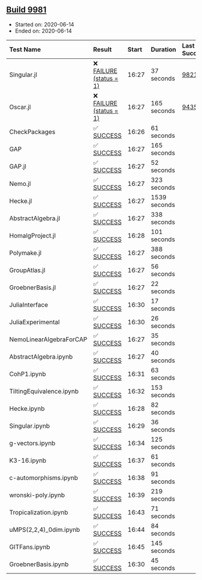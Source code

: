 ## [Build 9981](https://oscarci.mathematik.uni-kl.de/job/oscar/9981/)

* Started on: 2020-06-14
* Ended on: 2020-06-14

| Test Name    | Result | Start | Duration | Last Success | First Failure |
|:-------------|:-------|:------|:---------|:-------------|:--------------|
| Singular.jl | ❌ [FAILURE (status = 1)](https://oscarci.mathematik.uni-kl.de/job/oscar/9981/artifact/logs/build-9981/Singular.jl.log) | 16:27 | 37 seconds | [9821](https://oscarci.mathematik.uni-kl.de/job/oscar/9821/) | [9822](https://oscarci.mathematik.uni-kl.de/job/oscar/9822/) |
| Oscar.jl | ❌ [FAILURE (status = 1)](https://oscarci.mathematik.uni-kl.de/job/oscar/9981/artifact/logs/build-9981/Oscar.jl.log) | 16:27 | 165 seconds | [9435](https://oscarci.mathematik.uni-kl.de/job/oscar/9435/) | [9436](https://oscarci.mathematik.uni-kl.de/job/oscar/9436/) |
| CheckPackages | ✅ [SUCCESS](https://oscarci.mathematik.uni-kl.de/job/oscar/9981/artifact/logs/build-9981/CheckPackages.log) | 16:26 | 61 seconds |  |  |
| GAP | ✅ [SUCCESS](https://oscarci.mathematik.uni-kl.de/job/oscar/9981/artifact/logs/build-9981/GAP.log) | 16:27 | 165 seconds |  |  |
| GAP.jl | ✅ [SUCCESS](https://oscarci.mathematik.uni-kl.de/job/oscar/9981/artifact/logs/build-9981/GAP.jl.log) | 16:27 | 52 seconds |  |  |
| Nemo.jl | ✅ [SUCCESS](https://oscarci.mathematik.uni-kl.de/job/oscar/9981/artifact/logs/build-9981/Nemo.jl.log) | 16:27 | 323 seconds |  |  |
| Hecke.jl | ✅ [SUCCESS](https://oscarci.mathematik.uni-kl.de/job/oscar/9981/artifact/logs/build-9981/Hecke.jl.log) | 16:27 | 1539 seconds |  |  |
| AbstractAlgebra.jl | ✅ [SUCCESS](https://oscarci.mathematik.uni-kl.de/job/oscar/9981/artifact/logs/build-9981/AbstractAlgebra.jl.log) | 16:27 | 338 seconds |  |  |
| HomalgProject.jl | ✅ [SUCCESS](https://oscarci.mathematik.uni-kl.de/job/oscar/9981/artifact/logs/build-9981/HomalgProject.jl.log) | 16:28 | 101 seconds |  |  |
| Polymake.jl | ✅ [SUCCESS](https://oscarci.mathematik.uni-kl.de/job/oscar/9981/artifact/logs/build-9981/Polymake.jl.log) | 16:27 | 388 seconds |  |  |
| GroupAtlas.jl | ✅ [SUCCESS](https://oscarci.mathematik.uni-kl.de/job/oscar/9981/artifact/logs/build-9981/GroupAtlas.jl.log) | 16:27 | 56 seconds |  |  |
| GroebnerBasis.jl | ✅ [SUCCESS](https://oscarci.mathematik.uni-kl.de/job/oscar/9981/artifact/logs/build-9981/GroebnerBasis.jl.log) | 16:27 | 22 seconds |  |  |
| JuliaInterface | ✅ [SUCCESS](https://oscarci.mathematik.uni-kl.de/job/oscar/9981/artifact/logs/build-9981/JuliaInterface.log) | 16:30 | 17 seconds |  |  |
| JuliaExperimental | ✅ [SUCCESS](https://oscarci.mathematik.uni-kl.de/job/oscar/9981/artifact/logs/build-9981/JuliaExperimental.log) | 16:30 | 26 seconds |  |  |
| NemoLinearAlgebraForCAP | ✅ [SUCCESS](https://oscarci.mathematik.uni-kl.de/job/oscar/9981/artifact/logs/build-9981/NemoLinearAlgebraForCAP.log) | 16:27 | 35 seconds |  |  |
| AbstractAlgebra.ipynb | ✅ [SUCCESS](https://oscarci.mathematik.uni-kl.de/job/oscar/9981/artifact/logs/build-9981/AbstractAlgebra.ipynb.log) | 16:27 | 40 seconds |  |  |
| CohP1.ipynb | ✅ [SUCCESS](https://oscarci.mathematik.uni-kl.de/job/oscar/9981/artifact/logs/build-9981/CohP1.ipynb.log) | 16:31 | 63 seconds |  |  |
| TiltingEquivalence.ipynb | ✅ [SUCCESS](https://oscarci.mathematik.uni-kl.de/job/oscar/9981/artifact/logs/build-9981/TiltingEquivalence.ipynb.log) | 16:32 | 153 seconds |  |  |
| Hecke.ipynb | ✅ [SUCCESS](https://oscarci.mathematik.uni-kl.de/job/oscar/9981/artifact/logs/build-9981/Hecke.ipynb.log) | 16:28 | 82 seconds |  |  |
| Singular.ipynb | ✅ [SUCCESS](https://oscarci.mathematik.uni-kl.de/job/oscar/9981/artifact/logs/build-9981/Singular.ipynb.log) | 16:29 | 36 seconds |  |  |
| g-vectors.ipynb | ✅ [SUCCESS](https://oscarci.mathematik.uni-kl.de/job/oscar/9981/artifact/logs/build-9981/g-vectors.ipynb.log) | 16:34 | 125 seconds |  |  |
| K3-16.ipynb | ✅ [SUCCESS](https://oscarci.mathematik.uni-kl.de/job/oscar/9981/artifact/logs/build-9981/K3-16.ipynb.log) | 16:37 | 61 seconds |  |  |
| c-automorphisms.ipynb | ✅ [SUCCESS](https://oscarci.mathematik.uni-kl.de/job/oscar/9981/artifact/logs/build-9981/c-automorphisms.ipynb.log) | 16:38 | 91 seconds |  |  |
| wronski-poly.ipynb | ✅ [SUCCESS](https://oscarci.mathematik.uni-kl.de/job/oscar/9981/artifact/logs/build-9981/wronski-poly.ipynb.log) | 16:39 | 219 seconds |  |  |
| Tropicalization.ipynb | ✅ [SUCCESS](https://oscarci.mathematik.uni-kl.de/job/oscar/9981/artifact/logs/build-9981/Tropicalization.ipynb.log) | 16:43 | 71 seconds |  |  |
| uMPS(2,2,4)_0dim.ipynb | ✅ [SUCCESS](https://oscarci.mathematik.uni-kl.de/job/oscar/9981/artifact/logs/build-9981/uMPS-2-2-4-_0dim.ipynb.log) | 16:44 | 84 seconds |  |  |
| GITFans.ipynb | ✅ [SUCCESS](https://oscarci.mathematik.uni-kl.de/job/oscar/9981/artifact/logs/build-9981/GITFans.ipynb.log) | 16:45 | 145 seconds |  |  |
| GroebnerBasis.ipynb | ✅ [SUCCESS](https://oscarci.mathematik.uni-kl.de/job/oscar/9981/artifact/logs/build-9981/GroebnerBasis.ipynb.log) | 16:30 | 45 seconds |  |  |
